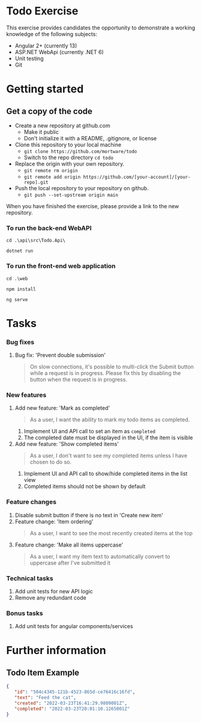 # Todo Exercise

This exercise provides candidates the opportunity to demonstrate a working knowledge of the following subjects:
- Angular 2+ (currently 13)
- ASP.NET WebApi (currently .NET 6)
- Unit testing
- Git

# Getting started

## Get a copy of the code
- Create a new repository at github.com
  - Make it public
  - Don't initialize it with a README, .gitignore, or license
- Clone this repository to your local machine
  - `git clone https://github.com/mortware/todo`
  - Switch to the repo directory `cd todo`
- Replace the origin with your own repository.
  - `git remote rm origin`
  - `git remote add origin https://github.com/[your-account]/[your-repo].git`
- Push the local repository to your repository on github.
  - `git push --set-upstream origin main`

When you have finished the exercise, please provide a link to the new repository.

### To run the back-end WebAPI
`cd .\api\src\Todo.Api\`

`dotnet run`

### To run the front-end web application
`cd .\web`

`npm install`

`ng serve`

# Tasks

### Bug fixes
1. Bug fix: 'Prevent double submission'
   > On slow connections, it's possible to multi-click the Submit button while a request is in progress. Please fix this by disabling the button when the request is in progress.

### New features
1. Add new feature: 'Mark as completed'
   > As a user, I want the ability to mark my todo items as completed.
   1. Implement UI and API call to set an item as `completed`
   2. The completed date must be displayed in the UI, if the item is visible
2. Add new feature: 'Show completed items' 
   > As a user, I don't want to see my completed items unless I have chosen to do so.
   1. Implement UI and API call to show/hide completed items in the list view
   2. Completed items should not be shown by default

### Feature changes
1. Disable submit button if there is no text in 'Create new item'
1. Feature change: 'Item ordering'
   > As a user, I want to see the most recently created items at the top
2. Feature change: 'Make all items uppercase'
   > As a user, I want my item text to automatically convert to uppercase after I've submitted it

### Technical tasks
1. Add unit tests for new API logic
2. Remove any redundant code


### Bonus tasks
1. Add unit tests for angular components/services

# Further information

## Todo Item Example
```json
{
   "id": "504c4345-121b-4523-865d-ce76416c16fd",
   "text": "Feed the cat",
   "created": "2022-03-23T16:41:29.9809001Z",
   "completed": "2022-03-23T20:01:10.1265001Z"
}
```
